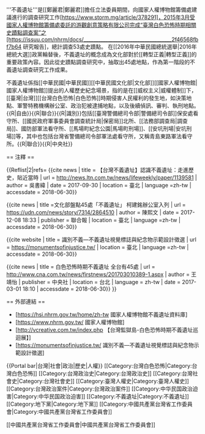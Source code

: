 '''不義遺址'''是[[鄭麗君|鄭麗君]]擔任立法委員期間，向國家人權博物館籌備處建議進行的調查研究工作[https://www.storm.mg/article/378291]，2015年3月受國家人權博物館籌備處委託的游觀創意策略有限公司完成“臺灣白色恐怖時期相關史蹟點調查案”之[https://issuu.com/nhrm/docs/____________________________________2f46568fbf7b64 研究報告]，總計調查53處史蹟點。
在[[2016年中華民國總統選舉|2016年總統大選]]政黨輪替後，不義遺址的概念成為文化部對於[[轉型正義|轉型正義]]的重要政策內容。因此從史蹟點調查研究中，抽取出45處地點，作為第一階段的不義遺址調查研究工作成果。

不義遺址係指[[中華民國|中華民國]][[中華民國文化部|文化部]][[國家人權博物館|國家人權博物館]]提出的人權歷史紀念場景，指的是在[[威权主义|威權體制]]下，[[臺灣|台灣]][[台灣白色恐怖|白色恐怖]]時期侵害人民權利的發生地，如決策地點、軍警特務機構辦公室、政治犯被逮捕地點，以及後續偵訊、審判、執刑地點。{{R|自由}}{{R|聯合}}{{R|識別}}包括[[臺灣警備總司令部|警備總司令部]]保安處看守所、[[國民政府軍事委員會調查統計局|保密局]]北所、[[法務部調查局|調查局]]、國防部軍法看守所、[[馬場町紀念公園|馬場町刑場]]、[[安坑刑場|安坑刑場]]等，其中也包括台灣省警備總司令部軍法處看守所，又稱青島東路軍法看守所。{{R|聯合}}{{R|中央社}}

== 注釋 ==

{{Reflist|2|refs=
<ref name="自由">{{cite news | title = 【台灣不義遺址】認識不義遺址：走進歷史，貼近當時 | url = http://news.ltn.com.tw/news/lifeweekly/paper/1139581 | author = 吳書緯 | date = 2017-09-30 | location = 臺北 | language =zh-tw  | accessdate = 2018-06-30}}</ref>

<ref name="聯合">{{cite news | title =文化部盤點45處「不義遺址」 柯建銘辦公室入列 | url = https://udn.com/news/story/7314/2864510 | author = 陳熙文 | date = 2017-12-08 18:33 | publisher = 聯合報 | location = 臺北 | language =zh-tw  | accessdate = 2018-06-30}}</ref>

<ref name="識別">{{cite website | title = 識別不義—不義遺址視覺標誌與紀念物示範設計徵選 | url = https://monumentsofinjustice.tw/ | location = 臺北 | language =zh-tw | accessdate = 2018-06-30}}</ref>

<ref name="中央社">{{cite news | title = 白色恐怖時期不義遺址 全台有45處 | url = http://www.cna.com.tw/news/firstnews/201703010389-1.aspx | author = 王靖怡 | publisher = 中央社 | location = 台北 | language = zh-tw | date = 2017-03-01 18:10 | accessdate = 2018-06-30}}</ref>
}}

== 外部連結 ==
* [https://hsi.nhrm.gov.tw/home/zh-tw 國家人權博物館不義遺址資料庫]
* [https://www.nhrm.gov.tw/ 國家人權博物館]
* [http://vcreative.com.tw/index.php 【台灣監獄島-白色恐怖時期不義遺址巡迴展】]
* [https://monumentsofinjustice.tw/ 識別不義—不義遺址視覺標誌與紀念物示範設計徵選]


{{Portal bar|台灣|社會|政治|歷史|人權}}
[[Category:台灣白色恐怖|Category:台灣白色恐怖]]
[[Category:台灣政治史|Category:台灣政治史]]
[[Category:台灣社會史|Category:台灣社會史]]
[[Category:臺灣人權史|Category:臺灣人權史]]
[[Category:台灣政治案件|Category:台灣政治案件]]
[[Category:中华民国政治迫害|Category:中华民国政治迫害]]
[[Category:不義遺址|Category:不義遺址]]
[[Category:地下黨|Category:地下黨]]
[[Category:中國共產黨台灣省工作委員會|Category:中國共產黨台灣省工作委員會]]

[[中國共產黨台灣省工作委員會|中國共產黨台灣省工作委員會]]